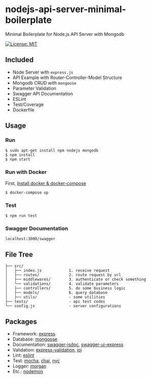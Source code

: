 # nodejs-api-server-minimal-boilerplate

Minimal Boilerplate for Node.js API Server with Mongodb

[![License: MIT](https://img.shields.io/badge/License-MIT-yellow.svg)](https://opensource.org/licenses/MIT)

## Included
- Node Server with `express.js`
- API Example with Router-Controller-Model Structure
- Mongodb CRUD with `mongoose`
- Parameter Validation
- Swagger API Documentation
- ESLint
- Test/Coverage
- Dockerfile

## Usage

### Run
```
$ sudo apt-get install npm nodejs mongodb
$ npm install
$ npm start
```

### Run with Docker
First, [Install docker & docker-compose](https://gist.github.com/6londe/20b5d5ac0bf3d475997b0a676a040d4b)
```
$ docker-compose up
```

### Test
```
$ npm run test
```

### Swagger Documentation
```
localhost:3000/swagger
```

## File Tree
```
├── src/
│   ├── index.js            1. receive request
│   ├── routes/             2. route request by url
│   ├── middlewares/        3. authenticate or check something
│   └── validations/        4. validate parameters
│   ├── controllers/        5. do some business logic
│   ├── models/             6. query database
│   ├── utils/              - some utilities
├── tests/                  - api test codes
└── config.js               - server configurations
```

## Packages
- Framework: [express](https://www.npmjs.com/package/express)
- Database: [mongoose](https://www.npmjs.com/package/mongoose)
- Documentation: [swagger-jsdoc](https://www.npmjs.com/package/swagger-jsdoc), [swagger-ui-express](https://www.npmjs.com/package/swagger-ui-express)
- Validation: [express-validation](https://www.npmjs.com/package/express-validation), [joi](https://www.npmjs.com/package/joi)
- Lint: [eslint](https://www.npmjs.com/package/swagger-ui-express)
- Test: [mocha](https://www.npmjs.com/package/mocha), [chai](https://www.npmjs.com/package/chai), [nyc](https://www.npmjs.com/package/nyc)
- Logger: [morgan](https://www.npmjs.com/package/morgan)
- Etc.: [nodemon](https://www.npmjs.com/package/nodemon)
